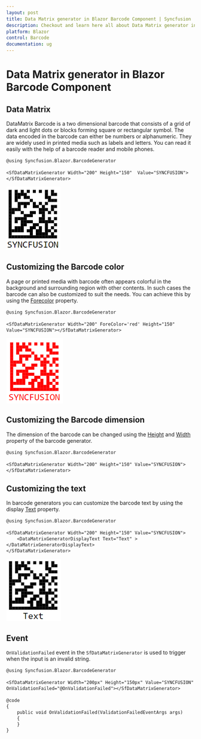 ```yaml
---
layout: post
title: Data Matrix generator in Blazor Barcode Component | Syncfusion
description: Checkout and learn here all about Data Matrix generator in Syncfusion Blazor Barcode component and more.
platform: Blazor
control: Barcode
documentation: ug
---
```


# Data Matrix generator in Blazor Barcode Component

## Data Matrix

DataMatrix Barcode is a two dimensional barcode that consists of a grid of dark and light dots or blocks forming square or rectangular symbol. The data encoded in the barcode can either be numbers or alphanumeric. They are widely used in printed media such as labels and letters. You can read it easily with the help of a barcode reader and mobile phones.

```cshtml
@using Syncfusion.Blazor.BarcodeGenerator

<SfDataMatrixGenerator Width="200" Height="150"  Value="SYNCFUSION"></SfDataMatrixGenerator>

```

![Data Matrix Generator](images/DataMatrix2.png)

## Customizing the Barcode color

A page or printed media with barcode often appears colorful in the background and surrounding region with other contents. In such cases the barcode can also be customized to suit the needs. You can achieve this by using the [Forecolor](https://help.syncfusion.com/cr/blazor/Syncfusion.Blazor.BarcodeGenerator.SfBarcodeGenerator.html#Syncfusion_Blazor_BarcodeGenerator_SfBarcodeGenerator_ForeColor) property.

```cshtml
@using Syncfusion.Blazor.BarcodeGenerator

<SfDataMatrixGenerator Width="200" ForeColor='red' Height="150" Value="SYNCFUSION"></SfDataMatrixGenerator>

```

![Customizing Barcode color in Data Matrix Generator](images/DataMatrix3.png)

## Customizing the Barcode dimension

The dimension of the barcode can be changed using the [Height](https://help.syncfusion.com/cr/blazor/Syncfusion.Blazor.BarcodeGenerator.SfBarcodeGenerator.html#Syncfusion_Blazor_BarcodeGenerator_SfBarcodeGenerator_Height) and [Width](https://help.syncfusion.com/cr/blazor/Syncfusion.Blazor.BarcodeGenerator.SfBarcodeGenerator.html#Syncfusion_Blazor_BarcodeGenerator_SfBarcodeGenerator_Width) property of the barcode generator.

```cshtml
@using Syncfusion.Blazor.BarcodeGenerator

<SfDataMatrixGenerator Width="200" Height="150" Value="SYNCFUSION"></SfDataMatrixGenerator>

```

## Customizing the text

In barcode generators you can customize the barcode text by using the display [Text](https://help.syncfusion.com/cr/blazor/Syncfusion.Blazor.BarcodeGenerator.DataMatrixGeneratorDisplayText.html#Syncfusion_Blazor_BarcodeGenerator_DataMatrixGeneratorDisplayText_Text) property.

```cshtml
@using Syncfusion.Blazor.BarcodeGenerator

<SfDataMatrixGenerator Width="200" Height="150" Value="SYNCFUSION">
    <DataMatrixGeneratorDisplayText Text="Text" ></DataMatrixGeneratorDisplayText>
</SfDataMatrixGenerator>

```

![Customizing Text in Data Matrix Generator](images/DataMatrix4.png)

## Event

`OnValidationFailed` event in the `SfDataMatrixGenerator` is used to trigger when the input is an invalid string.

```cshtml
@using Syncfusion.Blazor.BarcodeGenerator

<SfDataMatrixGenerator Width="200px" Height="150px" Value="SYNCFUSION" OnValidationFailed="@OnValidationFailed"></SfDataMatrixGenerator>

@code 
{ 
    public void OnValidationFailed(ValidationFailedEventArgs args)
    {
    } 
}

```